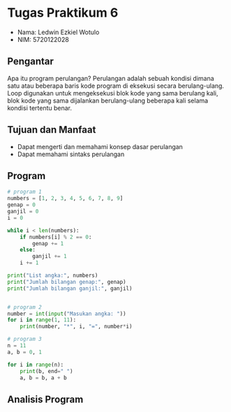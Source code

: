 # Tugas Praktikum 6

- Nama: Ledwin Ezkiel Wotulo
- NIM: 5720122028

## Pengantar

Apa itu program perulangan?
Perulangan adalah sebuah kondisi dimana satu atau beberapa baris kode program di eksekusi secara berulang-ulang. Loop digunakan untuk mengeksekusi blok kode yang sama berulang kali, blok kode yang sama dijalankan berulang-ulang beberapa kali selama kondisi tertentu benar.

## Tujuan dan Manfaat

- Dapat mengerti dan memahami konsep dasar perulangan
- Dapat memahami sintaks perulangan

## Program

```python
# program 1
numbers = [1, 2, 3, 4, 5, 6, 7, 8, 9]
genap = 0
ganjil = 0
i = 0

while i < len(numbers):
    if numbers[i] % 2 == 0:
        genap += 1
    else:
        ganjil += 1
    i += 1

print("List angka:", numbers)
print("Jumlah bilangan genap:", genap)
print("Jumlah bilangan ganjil:", ganjil)


# program 2
number = int(input("Masukan angka: "))
for i in range(1, 11):
    print(number, "*", i, "=", number*i)

# program 3
n = 11
a, b = 0, 1

for i in range(n):
    print(b, end=" ")
    a, b = b, a + b
```

## Analisis Program